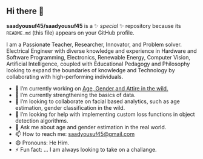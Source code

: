 ## Hi there 👋


**saadyousuf45/saadyousuf45** is a ✨ _special_ ✨ repository because its `README.md` (this file) appears on your GitHub profile.

I am a Passionate Teacher, Researcher, Innovator, and Problem solver. Electrical Engineer with diverse
knowledge and experience in Hardware and Software Programming, Electronics, Renewable Energy,
Computer Vision, Artificial Intelligence, coupled with Educational Pedagogy and Philosophy looking to
expand the boundaries of knowledge and Technology by collaborating with high-performing individuals.

- 🔭 I’m currently working on [Age, Gender and Attire in the wild.](https://github.com/saadyousuf45/Age-Attire-Gender-Detection-and-Classification)
- 🌱 I’m currently strengthening the basics of data.
- 👯 I’m looking to collaborate on facial based analytics, such as age estimation, gender classification in the wild. 
- 🤔 I’m looking for help with implementing custom loss functions in object detection algorithms.
- 💬 Ask me about age and gender estimation in the real world.
- 📫 How to reach me: saadyousuf45@gmail.com
- 😄 Pronouns: He Him.
- ⚡ Fun fact: ... I am always looking to take on a challange.

